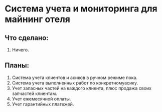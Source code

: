 # Система учета и мониторинга для майнинг отеля

## Что сделано:
1. Ничего.

## Планы:
1. Система учета клиентов и асиков в ручном режиме пока.
2. Система учета выполненных работ по конкретномуасику.
3. Учет запасных частей на каждого клиента, плюс продажа своих запчастей клиентам.
4. Учет ежемесячной оплаты.
5. Учет гарантийных платежей.